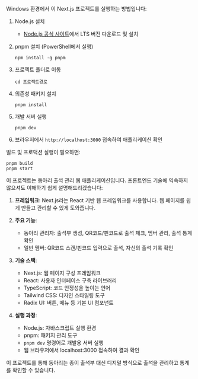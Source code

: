 Windows 환경에서 이 Next.js 프로젝트를 실행하는 방법입니다:

1. Node.js 설치
   - [Node.js 공식 사이트](https://nodejs.org/)에서 LTS 버전 다운로드 및 설치

2. pnpm 설치 (PowerShell에서 실행)
   ```
   npm install -g pnpm
   ```

3. 프로젝트 폴더로 이동
   ```
   cd 프로젝트경로
   ```

4. 의존성 패키지 설치
   ```
   pnpm install
   ```

5. 개발 서버 실행
   ```
   pnpm dev
   ```

6. 브라우저에서 `http://localhost:3000` 접속하여 애플리케이션 확인

빌드 및 프로덕션 실행이 필요하면:
```
pnpm build
pnpm start
```
이 프로젝트는 동아리 출석 관리 웹 애플리케이션입니다. 프론트엔드 기술에 익숙하지 않으셔도 이해하기 쉽게 설명해드리겠습니다:

1. **프레임워크**: Next.js라는 React 기반 웹 프레임워크를 사용합니다. 웹 페이지를 쉽게 만들고 관리할 수 있게 도와줍니다.

2. **주요 기능**:
   - 동아리 관리자: 출석부 생성, QR코드/핀코드로 출석 체크, 멤버 관리, 출석 통계 확인
   - 일반 멤버: QR코드 스캔/핀코드 입력으로 출석, 자신의 출석 기록 확인

3. **기술 스택**:
   - Next.js: 웹 페이지 구성 프레임워크
   - React: 사용자 인터페이스 구축 라이브러리
   - TypeScript: 코드 안정성을 높이는 언어
   - Tailwind CSS: 디자인 스타일링 도구
   - Radix UI: 버튼, 메뉴 등 기본 UI 컴포넌트

4. **실행 과정**: 
   - Node.js: 자바스크립트 실행 환경
   - pnpm: 패키지 관리 도구
   - `pnpm dev` 명령어로 개발용 서버 실행
   - 웹 브라우저에서 localhost:3000 접속하여 결과 확인

이 프로젝트를 통해 동아리는 종이 출석부 대신 디지털 방식으로 출석을 관리하고 통계를 확인할 수 있습니다.
